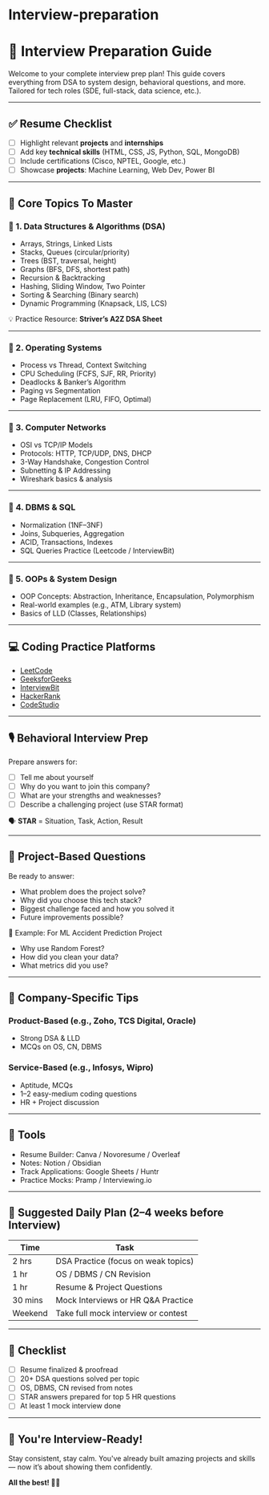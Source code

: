 # Interview-preparation
# 🧠 Interview Preparation Guide

Welcome to your complete interview prep plan! This guide covers everything from DSA to system design, behavioral questions, and more. Tailored for tech roles (SDE, full-stack, data science, etc.).

---

## ✅ Resume Checklist

- [ ] Highlight relevant **projects** and **internships**
- [ ] Add key **technical skills** (HTML, CSS, JS, Python, SQL, MongoDB)
- [ ] Include certifications (Cisco, NPTEL, Google, etc.)
- [ ] Showcase **projects**: Machine Learning, Web Dev, Power BI

---

## 🧠 Core Topics To Master

### 📌 1. Data Structures & Algorithms (DSA)
- Arrays, Strings, Linked Lists
- Stacks, Queues (circular/priority)
- Trees (BST, traversal, height)
- Graphs (BFS, DFS, shortest path)
- Recursion & Backtracking
- Hashing, Sliding Window, Two Pointer
- Sorting & Searching (Binary search)
- Dynamic Programming (Knapsack, LIS, LCS)

💡 Practice Resource: **Striver’s A2Z DSA Sheet**

---

### 📌 2. Operating Systems
- Process vs Thread, Context Switching
- CPU Scheduling (FCFS, SJF, RR, Priority)
- Deadlocks & Banker’s Algorithm
- Paging vs Segmentation
- Page Replacement (LRU, FIFO, Optimal)

---

### 📌 3. Computer Networks
- OSI vs TCP/IP Models
- Protocols: HTTP, TCP/UDP, DNS, DHCP
- 3-Way Handshake, Congestion Control
- Subnetting & IP Addressing
- Wireshark basics & analysis

---

### 📌 4. DBMS & SQL
- Normalization (1NF–3NF)
- Joins, Subqueries, Aggregation
- ACID, Transactions, Indexes
- SQL Queries Practice (Leetcode / InterviewBit)

---

### 📌 5. OOPs & System Design
- OOP Concepts: Abstraction, Inheritance, Encapsulation, Polymorphism
- Real-world examples (e.g., ATM, Library system)
- Basics of LLD (Classes, Relationships)

---

## 💻 Coding Practice Platforms

- [LeetCode](https://leetcode.com/)
- [GeeksforGeeks](https://www.geeksforgeeks.org/)
- [InterviewBit](https://www.interviewbit.com/)
- [HackerRank](https://www.hackerrank.com/)
- [CodeStudio](https://www.codingninjas.com/studio/)

---

## 🎙️ Behavioral Interview Prep

Prepare answers for:
- [ ] Tell me about yourself
- [ ] Why do you want to join this company?
- [ ] What are your strengths and weaknesses?
- [ ] Describe a challenging project (use STAR format)

🗣️ **STAR** = Situation, Task, Action, Result

---

## 🧾 Project-Based Questions

Be ready to answer:
- What problem does the project solve?
- Why did you choose this tech stack?
- Biggest challenge faced and how you solved it
- Future improvements possible?

🧠 Example: For ML Accident Prediction Project
- Why use Random Forest?
- How did you clean your data?
- What metrics did you use?

---

## 🏢 Company-Specific Tips

### Product-Based (e.g., Zoho, TCS Digital, Oracle)
- Strong DSA & LLD
- MCQs on OS, CN, DBMS

### Service-Based (e.g., Infosys, Wipro)
- Aptitude, MCQs
- 1–2 easy-medium coding questions
- HR + Project discussion

---

## 🧰 Tools

- Resume Builder: Canva / Novoresume / Overleaf
- Notes: Notion / Obsidian
- Track Applications: Google Sheets / Huntr
- Practice Mocks: Pramp / Interviewing.io

---

## 📅 Suggested Daily Plan (2–4 weeks before Interview)

| Time     | Task                                   |
|----------|----------------------------------------|
| 2 hrs    | DSA Practice (focus on weak topics)    |
| 1 hr     | OS / DBMS / CN Revision                |
| 1 hr     | Resume & Project Questions             |
| 30 mins  | Mock Interviews or HR Q&A Practice     |
| Weekend  | Take full mock interview or contest    |

---

## 📌 Checklist

- [ ] Resume finalized & proofread
- [ ] 20+ DSA questions solved per topic
- [ ] OS, DBMS, CN revised from notes
- [ ] STAR answers prepared for top 5 HR questions
- [ ] At least 1 mock interview done

---

## 🙌 You're Interview-Ready!

Stay consistent, stay calm. You've already built amazing projects and skills — now it’s about showing them confidently.

**All the best! 💼🚀**
